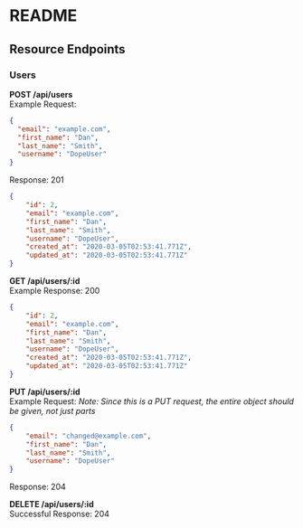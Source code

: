 # README

## Resource Endpoints
### Users
**POST /api/users**  
Example Request:
```json
{
  "email": "example.com",
  "first_name": "Dan",
  "last_name": "Smith",
  "username": "DopeUser"
}
```
Response: 201  
```json
{
    "id": 2,
    "email": "example.com",
    "first_name": "Dan",
    "last_name": "Smith",
    "username": "DopeUser",
    "created_at": "2020-03-05T02:53:41.771Z",
    "updated_at": "2020-03-05T02:53:41.771Z"
}
```

**GET /api/users/:id**  
Example Response: 200  
```json
{
    "id": 2,
    "email": "example.com",
    "first_name": "Dan",
    "last_name": "Smith",
    "username": "DopeUser",
    "created_at": "2020-03-05T02:53:41.771Z",
    "updated_at": "2020-03-05T02:53:41.771Z"
}
```

**PUT /api/users/:id**  
Example Request: _Note: Since this is a PUT request, the entire object should be given, not just parts_
```json
{
	"email": "changed@example.com",
	"first_name": "Dan",
	"last_name": "Smith",
	"username": "DopeUser"
}
```
Response: 204  

**DELETE /api/users/:id**  
Successful Response: 204

